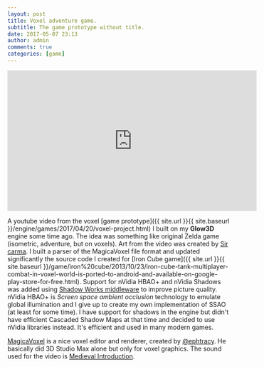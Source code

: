 ```yaml
---
layout: post
title: Voxel adventure game.
subtitle: The game prototype without title.
date: 2017-05-07 23:13
author: admin
comments: true
categories: [game]
---
```

<div class="videoWrapper"><iframe width="560" height="315" src="https://www.youtube.com/embed/dsCfWE7WE1c" frameborder="0" allowfullscreen></iframe></div>

A youtube video from the voxel [game prototype]({{ site.url }}{{ site.baseurl }}/engine/games/2017/04/20/voxel-project.html) I built on my **Glow3D** engine some time ago. The idea was something like original Zelda game (isometric, adventure, but on voxels). Art from the video was created by [Sir carma](https://twitter.com/sir_carma?lang=en). I built a parser of the MagicaVoxel file format and updated significantly the source code I created for [Iron Cube game]({{ site.url }}{{ site.baseurl }}/game/iron%20cube/2013/10/23/iron-cube-tank-multiplayer-combat-in-voxel-world-is-ported-to-android-and-available-on-google-play-store-for-free.html). Support for nVidia HBAO+ and nVidia Shadows was added using [Shadow Works middleware](https://developer.nvidia.com/shadowworks) to improve picture quality. nVidia HBAO+ is *Screen space ambient occlusion* technology to emulate global illumination and I give up to create my own implementation of SSAO (at least for some time). I have support for shadows in the engine but didn't have efficient Cascaded Shadow Maps at that time and decided to use nVidia libraries instead. It's efficient and used in many modern games.

[MagicaVoxel]([Magica](https://ephtracy.github.io/)) is a nice voxel editor and renderer, created by [@ephtracy](https://twitter.com/ephtracy?lang=en). He basically did 3D Studio Max alone but only for voxel graphics. The sound used for the video is [Medieval Introduction](http://www.freesound.org/people/Tristan_Lohengrin/sounds/319781/).





